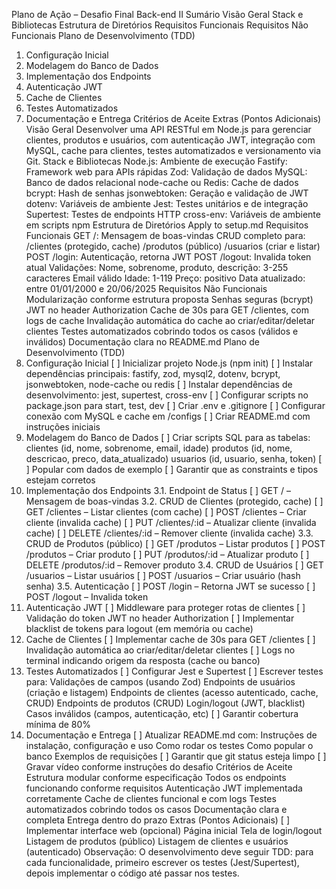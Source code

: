 Plano de Ação – Desafio Final Back-end II
Sumário
Visão Geral
Stack e Bibliotecas
Estrutura de Diretórios
Requisitos Funcionais
Requisitos Não Funcionais
Plano de Desenvolvimento (TDD)
1. Configuração Inicial
2. Modelagem do Banco de Dados
3. Implementação dos Endpoints
4. Autenticação JWT
5. Cache de Clientes
6. Testes Automatizados
7. Documentação e Entrega
Critérios de Aceite
Extras (Pontos Adicionais)
Visão Geral
Desenvolver uma API RESTful em Node.js para gerenciar clientes, produtos e usuários, com autenticação JWT, integração com MySQL, cache para clientes, testes automatizados e versionamento via Git.
Stack e Bibliotecas
Node.js: Ambiente de execução
Fastify: Framework web para APIs rápidas
Zod: Validação de dados
MySQL: Banco de dados relacional
node-cache ou Redis: Cache de dados
bcrypt: Hash de senhas
jsonwebtoken: Geração e validação de JWT
dotenv: Variáveis de ambiente
Jest: Testes unitários e de integração
Supertest: Testes de endpoints HTTP
cross-env: Variáveis de ambiente em scripts npm
Estrutura de Diretórios
Apply to setup.md
Requisitos Funcionais
GET /: Mensagem de boas-vindas
CRUD completo para:
/clientes (protegido, cache)
/produtos (público)
/usuarios (criar e listar)
POST /login: Autenticação, retorna JWT
POST /logout: Invalida token atual
Validações:
Nome, sobrenome, produto, descrição: 3-255 caracteres
Email válido
Idade: 1-119
Preço: positivo
Data atualizado: entre 01/01/2000 e 20/06/2025
Requisitos Não Funcionais
Modularização conforme estrutura proposta
Senhas seguras (bcrypt)
JWT no header Authorization
Cache de 30s para GET /clientes, com logs de cache
Invalidação automática do cache ao criar/editar/deletar clientes
Testes automatizados cobrindo todos os casos (válidos e inválidos)
Documentação clara no README.md
Plano de Desenvolvimento (TDD)
1. Configuração Inicial
[ ] Inicializar projeto Node.js (npm init)
[ ] Instalar dependências principais:
fastify, zod, mysql2, dotenv, bcrypt, jsonwebtoken, node-cache ou redis
[ ] Instalar dependências de desenvolvimento:
jest, supertest, cross-env
[ ] Configurar scripts no package.json para start, test, dev
[ ] Criar .env e .gitignore
[ ] Configurar conexão com MySQL e cache em /configs
[ ] Criar README.md com instruções iniciais
2. Modelagem do Banco de Dados
[ ] Criar scripts SQL para as tabelas:
clientes (id, nome, sobrenome, email, idade)
produtos (id, nome, descricao, preco, data_atualizado)
usuarios (id, usuario, senha, token)
[ ] Popular com dados de exemplo
[ ] Garantir que as constraints e tipos estejam corretos
3. Implementação dos Endpoints
3.1. Endpoint de Status
[ ] GET / – Mensagem de boas-vindas
3.2. CRUD de Clientes (protegido, cache)
[ ] GET /clientes – Listar clientes (com cache)
[ ] POST /clientes – Criar cliente (invalida cache)
[ ] PUT /clientes/:id – Atualizar cliente (invalida cache)
[ ] DELETE /clientes/:id – Remover cliente (invalida cache)
3.3. CRUD de Produtos (público)
[ ] GET /produtos – Listar produtos
[ ] POST /produtos – Criar produto
[ ] PUT /produtos/:id – Atualizar produto
[ ] DELETE /produtos/:id – Remover produto
3.4. CRUD de Usuários
[ ] GET /usuarios – Listar usuários
[ ] POST /usuarios – Criar usuário (hash senha)
3.5. Autenticação
[ ] POST /login – Retorna JWT se sucesso
[ ] POST /logout – Invalida token
4. Autenticação JWT
[ ] Middleware para proteger rotas de clientes
[ ] Validação do token JWT no header Authorization
[ ] Implementar blacklist de tokens para logout (em memória ou cache)
5. Cache de Clientes
[ ] Implementar cache de 30s para GET /clientes
[ ] Invalidação automática ao criar/editar/deletar clientes
[ ] Logs no terminal indicando origem da resposta (cache ou banco)
6. Testes Automatizados
[ ] Configurar Jest e Supertest
[ ] Escrever testes para:
Validações de campos (usando Zod)
Endpoints de usuários (criação e listagem)
Endpoints de clientes (acesso autenticado, cache, CRUD)
Endpoints de produtos (CRUD)
Login/logout (JWT, blacklist)
Casos inválidos (campos, autenticação, etc)
[ ] Garantir cobertura mínima de 80%
7. Documentação e Entrega
[ ] Atualizar README.md com:
Instruções de instalação, configuração e uso
Como rodar os testes
Como popular o banco
Exemplos de requisições
[ ] Garantir que git status esteja limpo
[ ] Gravar vídeo conforme instruções do desafio
Critérios de Aceite
Estrutura modular conforme especificação
Todos os endpoints funcionando conforme requisitos
Autenticação JWT implementada corretamente
Cache de clientes funcional e com logs
Testes automatizados cobrindo todos os casos
Documentação clara e completa
Entrega dentro do prazo
Extras (Pontos Adicionais)
[ ] Implementar interface web (opcional)
Página inicial
Tela de login/logout
Listagem de produtos (público)
Listagem de clientes e usuários (autenticado)
Observação: O desenvolvimento deve seguir TDD: para cada funcionalidade, primeiro escrever os testes (Jest/Supertest), depois implementar o código até passar nos testes.